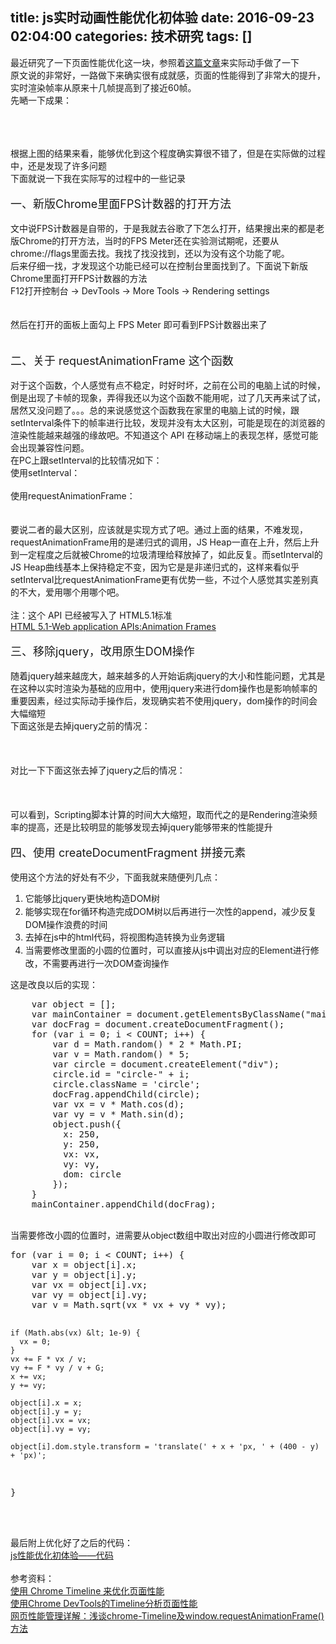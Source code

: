 title: js实时动画性能优化初体验
date: 2016-09-23 02:04:00
categories: 技术研究
tags: []
---
最近研究了一下页面性能优化这一块，参照着<a href="https://segmentfault.com/a/1190000006224653" target="_blank">这篇文章</a>来实际动手做了一下<br />
原文说的非常好，一路做下来确实很有成就感，页面的性能得到了非常大的提升，实时渲染帧率从原来十几帧提高到了接近60帧。<br />
先嗮一下成果：<br />
<!--more--><br />
<br />
<img src="/usr/uploads/2016/09/2412123210.jpeg" alt="" /><br />
<br />
根据上图的结果来看，能够优化到这个程度确实算很不错了，但是在实际做的过程中，还是发现了许多问题<br />
下面就说一下我在实际写的过程中的一些记录<br />
<br />
<span style="font-size:18px;">一、新版Chrome里面FPS计数器的打开方法</span><br />
<br />
文中说FPS计数器是自带的，于是我就去谷歌了下怎么打开，结果搜出来的都是老版Chrome的打开方法，当时的FPS Meter还在实验测试期呢，还要从chrome://flags里面去找。我找了找没找到，还以为没有这个功能了呢。<br />
后来仔细一找，才发现这个功能已经可以在控制台里面找到了。下面说下新版Chrome里面打开FPS计数器的方法<br />
F12打开控制台 -&gt; DevTools -&gt; More Tools -&gt; Rendering settings<br />
<br />
<img src="/usr/uploads/2016/09/3274557935.jpeg" alt="" /><br />
<br />
然后在打开的面板上面勾上 FPS Meter 即可看到FPS计数器出来了<br />
<br />
<img src="/usr/uploads/2016/09/2812079236.jpeg" alt="" /><br />
<br />
<span style="font-size:18px;"> 二、关于&nbsp;requestAnimationFrame 这个函数</span><br />
<br />
对于这个函数，个人感觉有点不稳定，时好时坏，之前在公司的电脑上试的时候，倒是出现了卡帧的现象，弄得我还以为这个函数不能用呢，过了几天再来试了试，居然又没问题了。。。总的来说感觉这个函数我在家里的电脑上试的时候，跟setInterval条件下的帧率进行比较，发现并没有太大区别，可能是现在的浏览器的渲染性能越来越强的缘故吧。不知道这个 API 在移动端上的表现怎样，感觉可能会出现兼容性问题。<br />
在PC上跟setInterval的比较情况如下：<br />
使用setInterval：<br />
<img src="/usr/uploads/2016/10/3732378027.png" alt="" /><br />
<img src="/usr/uploads/2016/10/1341293095.png" alt="" /><br />
<br />
使用requestAnimationFrame：<br />
<br />
<img src="/usr/uploads/2016/10/79872240.png" alt="" /><br />
<img src="/usr/uploads/2016/10/3590233893.png" alt="" /><br />
<br />
要说二者的最大区别，应该就是实现方式了吧。通过上面的结果，不难发现，requestAnimationFrame用的是递归式的调用，JS Heap一直在上升，然后上升到一定程度之后就被Chrome的垃圾清理给释放掉了，如此反复。而setInterval的JS Heap曲线基本上保持稳定不变，因为它是是非递归式的，这样来看似乎setInterval比requestAnimationFrame更有优势一些，不过个人感觉其实差别真的不大，爱用哪个用哪个吧。<br />
<br />
注：这个 API 已经被写入了 HTML5.1标准<br />
<a href="https://www.w3.org/TR/html51/webappapis.html#animation-frames" target="_blank">HTML 5.1-Web application APIs:Animation Frames</a><br />
<br />
<span style="font-size:18px;">三、移除jquery，改用原生DOM操作</span><br />
<br />
随着jquery越来越庞大，越来越多的人开始诟病jquery的大小和性能问题，尤其是在这种以实时渲染为基础的应用中，使用jquery来进行dom操作也是影响帧率的重要因素，经过实际动手操作后，发现确实若不使用jquery，dom操作的时间会大幅缩短<br />
下面这张是去掉jquery之前的情况：<br />
<br />
<img src="/usr/uploads/2016/10/3948432128.png" alt="" /><br />
<br />
<img src="/usr/uploads/2016/10/1055158840.png" alt="" /><br />
<br />
对比一下下面这张去掉了jquery之后的情况：<br />
<br />
<img src="/usr/uploads/2016/10/1479342866.png" alt="" /><br />
<br />
<img src="/usr/uploads/2016/10/1031374890.png" alt="" /><br />
<br />
可以看到，Scripting脚本计算的时间大大缩短，取而代之的是Rendering渲染频率的提高，还是比较明显的能够发现去掉jquery能够带来的性能提升<br />
<br />
<span style="font-size:18px;">四、使用&nbsp;createDocumentFragment 拼接元素</span><br />
<br />
使用这个方法的好处有不少，下面我就来随便列几点：<br />
<ol>
	<li>
		<span style="line-height:1.5;"></span><span style="line-height:1.5;">它能够比jquery更快地构造DOM树</span> 
	</li>
	<li>
		<span style="line-height:1.5;"></span><span style="line-height:1.5;">能够实现在for循环构造完成DOM树以后再进行一次性的append，减少反复DOM操作浪费的时间</span> 
	</li>
	<li>
		<span style="line-height:1.5;">去掉在js中的html代码，将视图构造转换为业务逻辑</span> 
	</li>
	<li>
		<span style="line-height:1.5;">当需要修改里面的小圆的位置时，可以直接从js中调出对应的Element进行修改，不需要再进行一次DOM查询操作</span> 
	</li>
</ol>
这是改良以后的实现：<br />
<pre class="brush:js; toolbar:false;">    var object = [];
    var mainContainer = document.getElementsByClassName("main")[0];
    var docFrag = document.createDocumentFragment();
    for (var i = 0; i &lt; COUNT; i++) {
        var d = Math.random() * 2 * Math.PI;
        var v = Math.random() * 5;
        var circle = document.createElement("div");
        circle.id = "circle-" + i;
        circle.className = 'circle';
        docFrag.appendChild(circle);
        var vx = v * Math.cos(d);
        var vy = v * Math.sin(d);
        object.push({
          x: 250,
          y: 250,
          vx: vx,
          vy: vy,
          dom: circle
        });
    }
    mainContainer.appendChild(docFrag);</pre>
<br />
当需要修改小圆的位置时，进需要从object数组中取出对应的小圆进行修改即可<br />
<pre class="brush:js; toolbar:false;">for (var i = 0; i &lt; COUNT; i++) {
    var x = object[i].x;
    var y = object[i].y;
    var vx = object[i].vx;
    var vy = object[i].vy;
    var v = Math.sqrt(vx * vx + vy * vy);
    
    if (Math.abs(vx) &lt; 1e-9) {
      vx = 0;
    }
    vx += F * vx / v;
    vy += F * vy / v + G;
    x += vx;
    y += vy;

    object[i].x = x;
    object[i].y = y;
    object[i].vx = vx;
    object[i].vy = vy;

    object[i].dom.style.transform = 'translate(' + x + 'px, ' + (400 - y) + 'px)';
}</pre>
<br />
<br />
最后附上优化好了之后的代码：<br />
<a class="ke-insertfile" href="/usr/uploads/2016/10/1369474978.zip" target="_blank">js性能优化初体验——代码</a><br />
<br />
参考资料：<br />
<a href="https://segmentfault.com/a/1190000006224653?hmsr=toutiao.io&amp;utm_medium=toutiao.io&amp;utm_source=toutiao.io" target="_blank">使用 Chrome Timeline 来优化页面性能</a><br />
<a href="https://segmentfault.com/a/1190000003991459" target="_blank">使用Chrome DevTools的Timeline分析页面性能</a><br />
<a href="http://www.cnblogs.com/dereksunok/p/4835246.html" target="_blank">网页性能管理详解：浅谈chrome-Timeline及window.requestAnimationFrame()方法</a><br />